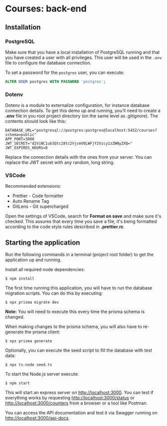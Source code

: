 # Courses: back-end

## Installation

### PostgreSQL

Make sure that you have a local installation of PostgreSQL running and that you have created a user with all privileges. This user will be used in the `.env` file to configure the database connection.

To set a password for the `postgres` user, you can execute:

```sql
ALTER USER postgres WITH PASSWORD 'postgres';
```

### Dotenv

Dotenv is a module to externalize configuration, for instance database connection details.
To get this demo up and running, you'll need to create a **.env** file in you root project directory (on the same level as .gitignore). The contents should look like this:

```properties
DATABASE_URL="postgresql://postgres:postgres@localhost:5432/courses?schema=public"
APP_PORT=3000
JWT_SECRET="d2ViNC1ub3Qtc28tc2VjcmV0LWFjY2Vzcy1zZWNyZXQ="
JWT_EXPIRES_HOURS=8
```

Replace the connection details with the ones from your server.
You can replace the JWT secret with any random, long string.

### VSCode

Recommended extensions:

-   Prettier - Code formatter
-   Auto Rename Tag
-   GitLens - Git supercharged

Open the settings of VSCode, search for **Format on save** and make sure it's checked. This assures that every time you save a file, it's being formatted according to the code style rules described in **.prettier.rc**.

## Starting the application

Run the following commands in a terminal (project root folder) to get the application up and running.

Install all required node dependencies:

```console
$ npm install
```

The first time running this application, you will have to run the database migration scripts. You can do this by executing:

```console
$ npx prisma migrate dev
```

**Note:** You will need to execute this every time the prisma schema is changed.

When making changes to the prisma schema, you will also have to re-generate the prisma client:

```console
$ npx prisma generate
```

Optionally, you can execute the seed script to fill the database with test data:

```console
$ npx ts-node seed.ts
```

To start the Node.js server execute:

```console
$ npm start
```

This will start an express server on <http://localhost:3000>.
You can test if everything works by requesting <http://localhost:3000/status> or <http://localhost:3000/counters> from a browser or a tool like Postman.

You can access the API documentation and test it via Swagger running on <http://localhost:3000/api-docs>.
